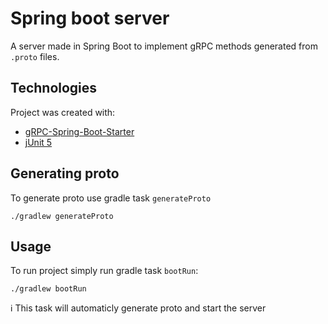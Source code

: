 
# Spring boot server

A server made in Spring Boot to implement gRPC methods 
generated from `.proto` files.




## Technologies
Project was created with:
* [gRPC-Spring-Boot-Starter](https://yidongnan.github.io/grpc-spring-boot-starter/en/)
* [jUnit 5](https://junit.org/junit5/)
## Generating proto
To generate proto use gradle task `generateProto`

    ./gradlew generateProto
## Usage
To run project simply run gradle task `bootRun`:

    ./gradlew bootRun

ℹ️ This task will automaticly generate proto and start the server
